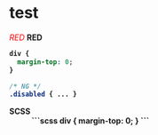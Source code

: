 test
====

<i style="color:red;">RED</i>
<b color="red">RED<b>

```scss
div {
  margin-top: 0;
}
```

```css
/* NG */
.disabled { ... }
```

<dl>
<dt>SCSS</dt>
<dd>
```scss
div {
  margin-top: 0;
}
```
</dd>
</dl>
